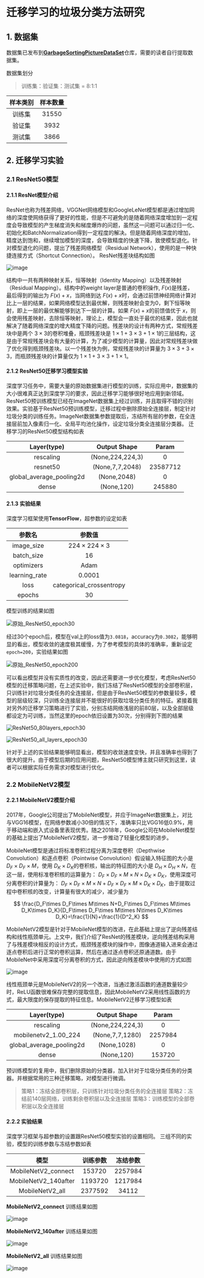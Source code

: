 # 迁移学习的垃圾分类方法研究

## 1. 数据集
数据集已发布到[**GarbageSortingPictureDataSet**](https://github.com/GuoHuiTian/GarbageSortingPictureDataSet)仓库，需要的读者自行提取数据集。

数据集划分
> 训练集：验证集：测试集 = 8:1:1

| 样本类别 | 样本数量 |
| :--: | :--: | 
| 训练集 | 31550 |
| 验证集 | 3932 |
| 测试集 | 3866 |

## 2. 迁移学习实验
### 2.1 ResNet50模型
#### 2.1.1 ResNet模型介绍
ResNet也称为残差网络，VGGNet网络模型和GoogleLeNet模型都是通过增加网络的深度使网络获得了更好的性能，但是不可避免的是随着网络深度增加到一定程度会导致模型的产生梯度消失和梯度爆炸的问题，虽然这一问题可以通过归一化、初始化和BatchNormalization得到一定程度的解决。但是随着网络深度的增加，精度达到饱和，继续增加模型的深度，会导致精度的快速下降，致使模型退化。针对模型退化的问题，提出了残差网络模型（Residual Network），使用的是一种快捷连接方式（Shortcut Connection）。
ResNet残差块结构如图

![image](https://user-images.githubusercontent.com/131667281/234751388-7f36fd4c-91c1-4c78-a66b-f85b95f5a8c5.png)

结构中一共有两种映射关系，恒等映射（Identity Mapping）以及残差映射（Residual Mapping）。结构中的weight layer是普通的卷积操作, $F(x)$是残差，最后得到的输出为 $F(x)+x$，当网络到达 $F(x)+x$时，会通过前馈神经网络计算对比上一层的结果，如果网络模型达到最优解，则残差映射会变为0，剩下恒等映射，即上一层的最优解能够到达下一层的计算。如果 $F(x)+x$的前馈值优于 $x$，则会使用残差映射，去除恒等映射，理论上，模型会一直处于最优的结果，因此也就解决了随着网络深度的增大精度下降的问题。残差块的设计有两种方式，常规残差块中是两个 $3\times3$的卷积堆叠，瓶颈残差块是 $1\times1+3\times3+1\times1$的三层结构，这是由于常规残差块会有大量的计算，为了减少模型的计算量，因此对常规残差块做了优化得到瓶颈残差块。以一个残差快为例，常规残差块的计算量为 $3\times3+3\times3$，而瓶颈残差块的计算量仅为 $1\times1+3\times3+1\times1$。

#### 2.1.2 ResNet50迁移学习模型实验
深度学习任务中，需要大量的原始数据集进行模型的训练，实际应用中，数据集的大小很难真正达到深度学习的要求，因此迁移学习能够很好地应用到新领域。ResNet50预训练模型已经在ImageNet数据集上经过训练，并且取得不错的识别效果。实验基于ResNet50预训练模型，迁移过程中删除原始全连接层，制定针对垃圾分类的训练任务。ImageNet数据集参数提取后，冻结所有层的参数，在全连接层前加入像素归一化、全局平均池化操作，设定垃圾分类全连接层分类器。
迁移学习的ResNet50模型结构如表

| Layer(type) | Output Shape | Param |
| :--: | :--: | :--: |
| rescaling | (None,224,224,3) | 0 |
| resnet50 | (None,7,7,2048) | 23587712|
| global_average_pooling2d | (None,2048) | 0 |
| dense | (None,120) | 245880 |


#### 2.1.3 实验结果
深度学习框架使用**TensorFlow**，超参数的设定如表

| 参数名 | 参数值 |
| :--: | :--: |
| image_size | $224\times224\times3$ |
| batch_size | 16 |
| optimizers | Adam |
| learning_rate | 0.0001 |
| loss | categorical_crossentropy |
| epochs | 30 |

模型训练的结果如图

![原始_ResNet50_epoch30](https://user-images.githubusercontent.com/131667281/234781749-848f9703-f9b1-48bc-9aa1-2edb89897841.png)

经过30个epoch后，模型在val上的loss值为`3.0818`，accuracy为`0.3082`，能够明显的看出，模型收敛的速度极其缓慢，为了参考模型的具体的准确率，重新设定`epoch=200`，实验结果如图

![原始_ResNet50_epoch200](https://user-images.githubusercontent.com/131667281/234782891-6e0c7a1b-afaa-4cd6-a78e-f9eee1251921.png)

可以看出模型并没有实质性的改变，因此还需要进一步优化模型，考虑ResNet50模型的迁移策略问题，在上述实验中，我们冻结了ResNet50模型的全部卷积层，只训练针对垃圾分类任务的全连接层，但是由于ResNet50模型的参数量较多，模型的层级较深，只训练全连接层并不能很好的获取垃圾分类任务的特征。紧接着我对另外的迁移学习策略进行了实验，分别冻结网络浅层的前80层，以及全部层级都设定为可训练，当然这里的epoch依旧设置为30次，分别得到下图的结果

![ResNet50_80layers_epoch30](https://user-images.githubusercontent.com/131667281/234784474-2b0ec96a-4973-4f51-8dfd-f0bac9d32f91.png)

![ResNet50_all_layers_epoch30](https://user-images.githubusercontent.com/131667281/234784511-7f5b2a19-c2e7-4b3c-b23e-b754211daefc.png)

针对于上述的实验结果能够明显看出，模型的收敛速度变快，并且准确率也得到了很大的提升。由于模型后期的应用问题，ResNet50模型博主就只研究到这里，读者可以根据实际任务需求对模型进行优化。

### 2.2 MobileNetV2模型
#### 2.2.1 MobileNetV2模型介绍
2017年，Google公司提出了MobileNet模型，并应于ImageNet数据集上，对比与VGG16模型，在网络参数减小30倍的情况下，准确率只比VGG16低0.9%，用于移动端和嵌入式设备里表现优秀。随之2018年，Google公司在MobileNet模型的基础上提出了MobileNetV2模型，进一步推动了轻量化模型的进步。

MobileNet模型是通过将标准卷积过程分离为深度卷积（Depthwise Convolution）和逐点卷积（Pointwise Convolution）假设输入特征图的大小是 $D_F\times D_F\times M$，使用 $D_K\times D_K$的卷积核，输出的特征图的大小是 $D_H\times D_H\times N$，在这一层，使用标准卷积核的运算量为： $D_F\times D_F\times M\times N\times D_K\times D_K$，使用深度可分离卷积的计算量为： $D_F\times D_F\times M\times N+D_F\times D_F\times M\times D_K\times D_K$，由于提取过程中卷积核的改变，计算量有很大的减少，减少量为

$$
\frac{D_F\times D_F\times M\times N+D_F\times D_F\times M\times D_K\times D_K}{D_F\times D_F\times M\times N\times D_K\times D_K}=\frac{1}{N}+\frac{1}{D^2_K}
$$ 

MobileNetV2模型是针对于MobileNet模型的改进，在此基础上提出了逆向残差结构和线性瓶颈单元。上文中，我们介绍了ResNet的残差模块，逆向残差结构采用了与残差模块相反的设计方式，瓶颈残差模块的操作中，图像通道输入进来会通过逐点卷积后进行正常的卷积运算，然后在通过逐点卷积还原通道数。由于MobileNet中采用深度可分离卷积的方式，因此逆向残差模块中使用的方式如图

![image](https://user-images.githubusercontent.com/131667281/234794339-8c0b326a-95f9-43e3-b585-9dfdd54afebb.png)

线性瓶颈单元是MobileNetV2的另一个改进，当通过激活函数的通道数量较少时，ReLU函数很难保存完整的提取信息，因此MobileNetV2采用线性函数的方式，最大限度的保存提取的特征信息。MobileNetV2迁移学习模型如表

| Layer(type) | Output Shape | Param |
| :--: | :--: | :--: |
| rescaling | (None,224,224,3) | 0 |
| mobilenetv2_1.00_224 | (None,7,7,1280) | 2257984 |
| global_average_pooling2d | (None,1028) | 0 |
| dense | (None,120) | 153720 |

预训练模型的复用中，我们删除原始的分类器，加入针对于垃圾分类任务的分类器。并根据常用的三种迁移策略，对模型进行微调。

> 策略1：冻结全部卷积层，只训练针对垃圾分类任务的全连接层
> 策略2：冻结前140层网络，训练剩余卷积层以及全连接层
> 策略3：训练模型的全部卷积层以及全连接层

#### 2.2.2 实验结果
深度学习框架与超参数的设置跟ResNet50模型实验的设置相同。
三组不同的实验，模型的训练参数与冻结参数如表

| 模型 | 训练参数 | 冻结参数 |
| :--: | :--: | :--: |
| MobileNetV2_connect | 153720 | 2257984 |
| MobileNetV2_140after | 1193720 | 1217984 |
| MobileNetV2_all | 2377592 | 34112 |

**MobileNetV2_connect** 训练结果如图

![image](https://user-images.githubusercontent.com/131667281/234799308-72b3fabb-83e8-4367-ac8a-6c38f229cebc.png)

**MobileNetV2_140after** 训练结果如图

![image](https://user-images.githubusercontent.com/131667281/234798891-c63cea49-60c7-46e8-9fa0-b9fb5fa9722b.png)

**MobileNetV2_all** 训练结果如图

![image](https://user-images.githubusercontent.com/131667281/234798964-fc4b4934-6d46-4bb2-b2c8-3aa26fb4190f.png)

